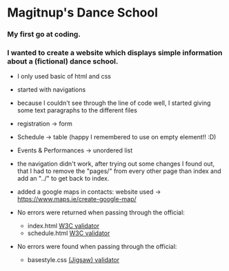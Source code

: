# Magitnup's Dance School

### My first go at coding.
### I wanted to create a website which displays simple information about a (fictional) dance school.

+ I only used basic of html and css
+ started with navigations
+ because I couldn't see through the line of code well, I started giving some text paragraphs to the different files
+ registration -> form
+ Schedule -> table (happy I remembered to use on empty <th> element!! :D)
+ Events & Performances -> unordered list

+ the navigation didn't work, after trying out some changes I found out, that I had to remove the "pages/" from every other page than index and add an "../" to get back to index.
+ added a google maps in contacts: website used -> https://www.maps.ie/create-google-map/



+ No errors were returned when passing through the official:
    + index.html [W3C validator](https://validator.w3.org/nu/?showsource=yes&showoutline=yes&showimagereport=yes&doc=https%3A%2F%2Fmagitnup.github.io)
    + schedule.html [W3C validator]()
+ No errors were found when passing through the official:
    + basestyle.css [(Jigsaw) validator](http://jigsaw.w3.org/css-validator/validator?lang=en&profile=css3svg&uri=https%3A%2F%2Fmagitnup.github.io&usermedium=all&vextwarning=&warning=1)